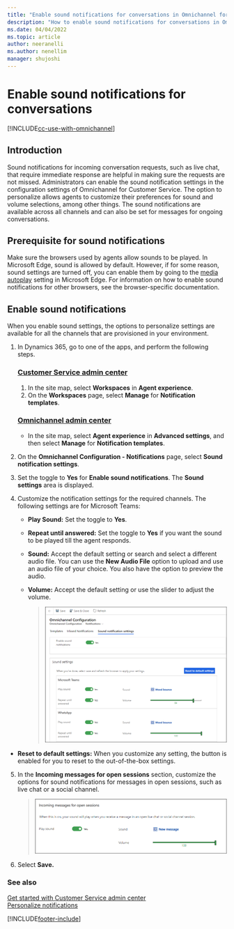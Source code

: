 ```yaml
---
title: "Enable sound notifications for conversations in Omnichannel for Customer Service | MicrosoftDocs"
description: "How to enable sound notifications for conversations in Omnichannel for Customer Service."
ms.date: 04/04/2022
ms.topic: article
author: neeranelli
ms.author: nenellim
manager: shujoshi
---
```


# Enable sound notifications for conversations

[!INCLUDE[cc-use-with-omnichannel](../includes/cc-use-with-omnichannel.md)]

## Introduction

Sound notifications for incoming conversation requests, such as live chat, that require immediate response are helpful in making sure the requests are not missed. Administrators can enable the sound notification settings in the configuration settings of Omnichannel for Customer Service. The option to personalize allows agents to customize their preferences for sound and volume selections, among other things. The sound notifications are available across all channels and can also be set for messages for ongoing conversations.

## Prerequisite for sound notifications

Make sure the browsers used by agents allow sounds to be played. In Microsoft Edge, sound is allowed by default. However, if for some reason, sound settings are turned off, you can enable them by going to the [media autoplay](edge://settings/content/mediaAutoplay) setting in Microsoft Edge. For information on how to enable sound notifications for other browsers, see the browser-specific documentation.

## Enable sound notifications

When you enable sound settings, the options to personalize settings are available for all the channels that are provisioned in your environment.

1. In Dynamics 365, go to one of the apps, and perform the following steps.
   
   ### [Customer Service admin center](#tab/customerserviceadmincenter)
     
     1. In the site map, select **Workspaces** in **Agent experience**.
     2. On the **Workspaces** page, select **Manage** for **Notification templates**.

   ### [Omnichannel admin center](#tab/omnichanneladmincenter)

    - In the site map, select **Agent experience** in **Advanced settings**, and then select **Manage** for **Notification templates**.

2. On the **Omnichannel Configuration - Notifications** page, select **Sound notification settings**.
3. Set the toggle to **Yes** for **Enable sound notifications**. The **Sound settings** area is displayed.

4. Customize the notification settings for the required channels. The following settings are for Microsoft Teams:

   - **Play Sound:** Set the toggle to **Yes**.
   - **Repeat until answered:** Set the toggle to **Yes** if you want the sound to be played till the agent responds.
   - **Sound:** Accept the default setting or search and select a different audio file. You can use the **New Audio File** option to upload and use an audio file of your choice. You also have the option to preview the audio.
   - **Volume:** Accept the default setting or use the slider to adjust the volume.

     > ![Sound notification settings.](media/sound-notification-settings.png "Sound notification settings")
  
  - **Reset to default settings:** When you customize any setting, the button is enabled for you to reset to the out-of-the-box settings.

5. In the **Incoming messages for open sessions** section, customize the options for sound notifications for messages in open sessions, such as live chat or a social channel.
    > ![Sound notification settings for open sessions.](media/sound-notification-open-session.png "Sound notification settings for open sessions")
6. Select **Save.**

### See also

[Get started with Customer Service admin center](../customer-service/cs-admin-center.md)  
[Personalize notifications](oc-personalize-sound-notifications.md)  


[!INCLUDE[footer-include](../includes/footer-banner.md)]

